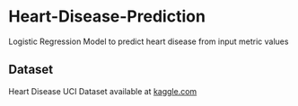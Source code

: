 # Heart-Disease-Prediction

Logistic Regression Model to predict heart disease from input metric values

## Dataset
Heart Disease UCI Dataset available at [kaggle.com](https://www.kaggle.com/ronitf/heart-disease-uci)
